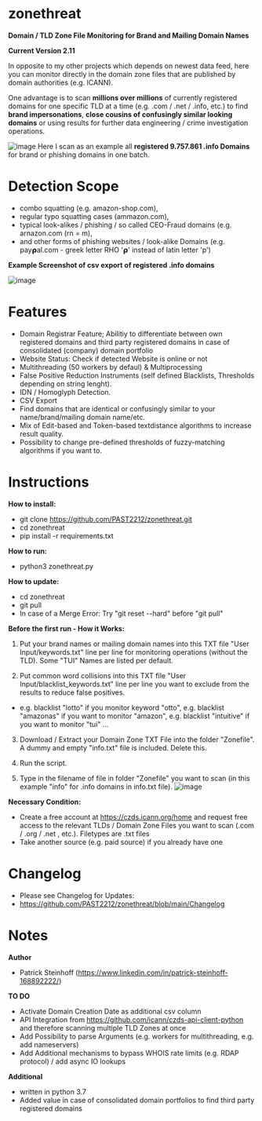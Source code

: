 # zonethreat
**Domain / TLD Zone File Monitoring for Brand and Mailing Domain Names**

**Current Version 2.11**

In opposite to my other projects which depends on newest data feed, here you can monitor directly in the domain zone files that are published by domain authorities (e.g. ICANN).

One advantage is to scan **millions over millions** of currently registered domains for one specific TLD at a time (e.g. .com / .net / .info, etc.) to find **brand impersonations**, **close cousins of confusingly similar looking domains** or using results for further data engineering / crime investigation operations.

![image](https://user-images.githubusercontent.com/124390875/219959254-7ad12944-f42f-4b2e-95e7-ca2741927d04.png)
Here I scan as an example all **registered 9.757.861 .info Domains** for brand or phishing domains in one batch.

# **Detection Scope**
- combo squatting (e.g. amazon-shop.com), 
- regular typo squatting cases (ammazon.com), 
- typical look-alikes / phishing / so called CEO-Fraud domains (e.g. arnazon.com (rn = m),
- and other forms of phishing websites / look-alike Domains (e.g. 𝗉ay𝞀al.com - greek letter RHO '𝞀' instead of latin letter 'p')

**Example Screenshot of csv export of registered .info domains**

![image](https://github.com/PAST2212/zonethreat/assets/124390875/25120d1f-9f32-4b2f-9bcc-0ef0f00a854b)



# **Features**
- Domain Registrar Feature; Abilitiy to differentiate between own registered domains and third party registered domains in case of consolidated (company) domain portfolio
- Website Status: Check if detected Website is online or not
- Multithreading (50 workers by defaul) & Multiprocessing
- False Positive Reduction Instruments (self defined Blacklists, Thresholds depending on string lenght).
- IDN / Homoglyph Detection.
- CSV Export
- Find domains that are identical or confusingly similar to your name/brand/mailing domain name/etc.
- Mix of Edit-based and Token-based textdistance algorithms to increase result quality.
- Possibility to change pre-defined thresholds of fuzzy-matching algorithms if you want to.


# **Instructions**

**How to install:**
- git clone https://github.com/PAST2212/zonethreat.git
- cd zonethreat
- pip install -r requirements.txt

**How to run:**
- python3 zonethreat.py

**How to update:**
- cd zonethreat
- git pull
- In case of a Merge Error: Try "git reset --hard" before "git pull"

**Before the first run - How it Works:**
1. Put your brand names or mailing domain names into this TXT file "User Input/keywords.txt" line per line for monitoring operations (without the TLD). Some "TUI" Names are listed per default.

2. Put common word collisions into this TXT file "User Input/blacklist_keywords.txt" line per line you want to exclude from the results to reduce false positives.
-  e.g. blacklist "lotto" if you monitor keyword "otto", e.g. blacklist "amazonas" if you want to monitor "amazon", e.g. blacklist "intuitive" if you want to monitor "tui" ...

3. Download / Extract your Domain Zone TXT File into the folder "Zonefile". A dummy and empty "info.txt" file is included. Delete this.

4. Run the script.

5. Type in the filename of file in folder "Zonefile" you want to scan (in this example "info" for .info domains in info.txt file).
![image](https://user-images.githubusercontent.com/124390875/219960853-0c7a058c-a3bb-47a4-bb4d-fd6ea677b47f.png)

**Necessary Condition:**
- Create a free account at https://czds.icann.org/home and request free access to the relevant TLDs / Domain Zone Files you want to scan (.com / .org / .net , etc.). Filetypes are .txt files
- Take another source (e.g. paid source) if you already have one


# **Changelog**
- Please see Changelog for Updates:
- https://github.com/PAST2212/zonethreat/blob/main/Changelog

# **Notes**

**Author**
- Patrick Steinhoff (https://www.linkedin.com/in/patrick-steinhoff-168892222/)

**TO DO**
- Activate Domain Creation Date as additional csv column
- API Integration from https://github.com/icann/czds-api-client-python and therefore scanning multiple TLD Zones at once
- Add Possibility to parse Arguments (e.g. workers for multithreading, e.g. add nameservers)
- Add Additional mechanisms to bypass WHOIS rate limits (e.g. RDAP protocol) / add async IO lookups

**Additional**
- written in python 3.7
- Added value in case of consolidated domain portfolios to find third party registered domains
